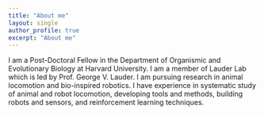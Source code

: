 ```yaml
---
title: "About me"
layout: single
author_profile: true
excerpt: "About me"
---
```


I am a Post-Doctoral Fellow in the Department of Organismic and Evolutionary Biology at Harvard University. I am a member of Lauder Lab which is led by Prof. George V. Lauder. I am pursuing research in animal locomotion and bio-inspired robotics. I have experience in systematic study of animal and robot locomotion, developing tools and methods, building robots and sensors, and reinforcement learning techniques.
